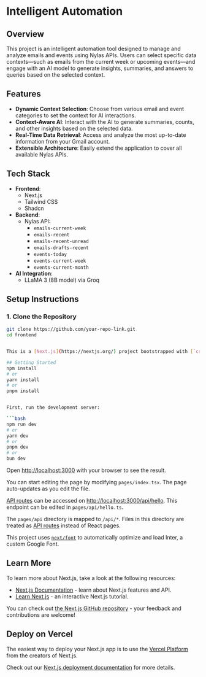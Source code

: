 # **Intelligent Automation**

## **Overview**

This project is an intelligent automation tool designed to manage and analyze emails and events using Nylas APIs. Users can select specific data contexts—such as emails from the current week or upcoming events—and engage with an AI model to generate insights, summaries, and answers to queries based on the selected context.

## **Features**

- **Dynamic Context Selection**: Choose from various email and event categories to set the context for AI interactions.
- **Context-Aware AI**: Interact with the AI to generate summaries, counts, and other insights based on the selected data.
- **Real-Time Data Retrieval**: Access and analyze the most up-to-date information from your Gmail account.
- **Extensible Architecture**: Easily extend the application to cover all available Nylas APIs.

## **Tech Stack**

- **Frontend**:
  - Next.js
  - Tailwind CSS
  - Shadcn
- **Backend**:
  - Nylas API:
    - `emails-current-week`
    - `emails-recent`
    - `emails-recent-unread`
    - `emails-drafts-recent`
    - `events-today`
    - `events-current-week`
    - `events-current-month`
- **AI Integration**:
  - LLaMA 3 (8B model) via Groq

## **Setup Instructions**

### **1. Clone the Repository**

````bash
git clone https://github.com/your-repo-link.git
cd frontend


This is a [Next.js](https://nextjs.org/) project bootstrapped with [`create-next-app`](https://github.com/vercel/next.js/tree/canary/packages/create-next-app).

## Getting Started
npm install
# or
yarn install
# or
pnpm install


First, run the development server:

```bash
npm run dev
# or
yarn dev
# or
pnpm dev
# or
bun dev
````

Open [http://localhost:3000](http://localhost:3000) with your browser to see the result.

You can start editing the page by modifying `pages/index.tsx`. The page auto-updates as you edit the file.

[API routes](https://nextjs.org/docs/api-routes/introduction) can be accessed on [http://localhost:3000/api/hello](http://localhost:3000/api/hello). This endpoint can be edited in `pages/api/hello.ts`.

The `pages/api` directory is mapped to `/api/*`. Files in this directory are treated as [API routes](https://nextjs.org/docs/api-routes/introduction) instead of React pages.

This project uses [`next/font`](https://nextjs.org/docs/basic-features/font-optimization) to automatically optimize and load Inter, a custom Google Font.

## Learn More

To learn more about Next.js, take a look at the following resources:

- [Next.js Documentation](https://nextjs.org/docs) - learn about Next.js features and API.
- [Learn Next.js](https://nextjs.org/learn) - an interactive Next.js tutorial.

You can check out [the Next.js GitHub repository](https://github.com/vercel/next.js/) - your feedback and contributions are welcome!

## Deploy on Vercel

The easiest way to deploy your Next.js app is to use the [Vercel Platform](https://vercel.com/new?utm_medium=default-template&filter=next.js&utm_source=create-next-app&utm_campaign=create-next-app-readme) from the creators of Next.js.

Check out our [Next.js deployment documentation](https://nextjs.org/docs/deployment) for more details.
